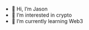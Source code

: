 - 👋 Hi, I’m Jason
- 👀 I’m interested in crypto
- 🌱 I’m currently learning Web3

<!---

Jason5951/Jason5951 is a ✨ special ✨ repository because its `README.md` (this file) appears on your GitHub profile.
You can click the Preview link to take a look at your changes.
--->
